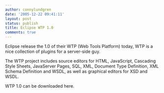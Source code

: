 ```yaml
---
author: connylundgren
date: '2005-12-22 09:41:11'
layout: post
status: publish
title: Eclipse WTP 1.0
comments: true
---
```


Eclipse release the 1.0 of their WTP (Web Tools Platform) today, WTP is a nice
collection of plugins for a server-side guy.

The WTP project includes source editors for HTML, JavaScript, Cascading Style
Sheets, JavaServer Pages, SQL, XML, Document Type Definition, XML Schema
Definition and WSDL, as well as graphical editors for XSD and WSDL.

WTP 1.0 can be downloaded here.

